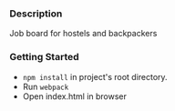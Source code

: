 ### Description
Job board for hostels and backpackers

### Getting Started
* `npm install` in project's root directory.
* Run `webpack`
* Open index.html in browser
